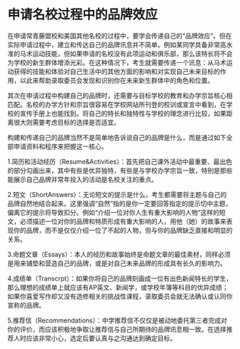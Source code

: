 # 申请名校过程中的品牌效应

在申请常青藤盟校和美国其他名校的过程中，要学会传递自己的“品牌效应”。但在实际申请过程中，建立和传达自己的品牌讯息并不简单。例如某同学具备非常高水准的马术运动技能，但如果申请的名校没有此项运动和俱乐部，那么该特长将不会为学校的新生群体增添光彩。在这种情况下，考生就需要传递一个讯息：从马术运动获得的技能和体验对自己生活中的其他方面的影响和对实现自己未来目标的作用，以此来帮助录取委员会发现和识别你在未来新生群体中的角色和位置。

其次在申请过程中构建自己的品牌时，还需要与目标学校的教育和办学宗旨核心相匹配。名校的办学方针和宗旨很容易在学校网站所刊登的校训或宣言中看到，在学校的宣传手册上也能找到。将自己的特长和独特性与学校的理念进行比较，如果距离很大则需要考虑目标的选择是否适宜。

构建和传递自己的品牌当然不是简单地告诉说自己的品牌是什么，而是通过如下全部申请资料和程序来把握这一核心。

1.简历和活动经历（Resume&Activities）：首先把自己课外活动中最重要、最出色的部分勾画出来，其中有些是优异独特，有些是与学校办学宗旨一致，特别是那些能展示自己品牌并常年投入的活动是名校关注的重点。

2.短文（ShortAnswers）：无论短文的提示是什么，考生都需要将主题与自己的品牌自然地结合起来。这里强调“自然”指的是你一定要回答指定的提示切中主题，偏离它的提示将导致扣分。例如“介绍一位对你人生有重大影响的人物”这样的短文，必须描述一位对你的品牌和特质形成有重大影响的人，用他（她）的故事来表现你的品牌，而不是仅仅介绍一位了不起的人物，但与你的品牌缺乏直接和明显的关系。

3.命题文章（Essays）：本人的经历和故事始终是命题文章的最佳素材，同样必须是用来铺垫和营造自己的品牌，或是对自己未来品牌的形成具有长久的影响力。

4.成绩单（Transcrpt）：如果你将自己的品牌刻画成一位有出色新闻特长的学生，那么理想的成绩单上就应该有AP英文、新闻学，或学校年簿等科目的优异成绩；如果你喜爱写作却又没有选修相关的挑战性课程，录取委员会就无法确认或认同你宣称的品牌。

5.推荐信（Recommendations）：中学推荐信不仅仅是被动地委托第三者完成对你的评价，而应该积极地争取让推荐信与自己所期待的品牌讯息相一致。在选择推荐人时应该非常小心，选定后要认真与之沟通达到确定目标。